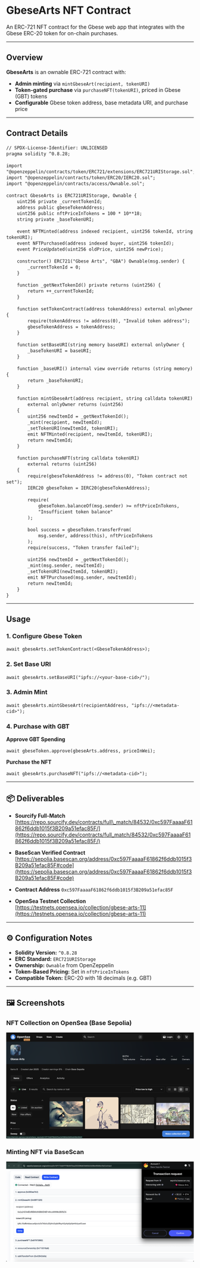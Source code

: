 # GbeseArts NFT Contract

An ERC-721 NFT contract for the Gbese web app that integrates with the Gbese ERC-20 token for on-chain purchases.

---

## Overview

**GbeseArts** is an ownable ERC-721 contract with:

- **Admin minting** via `mintGbeseArt(recipient, tokenURI)`  
- **Token-gated purchase** via `purchaseNFT(tokenURI)`, priced in Gbese (GBT) tokens  
- **Configurable** Gbese token address, base metadata URI, and purchase price  

---

## Contract Details

```solidity
// SPDX-License-Identifier: UNLICENSED
pragma solidity ^0.8.28;

import "@openzeppelin/contracts/token/ERC721/extensions/ERC721URIStorage.sol";
import "@openzeppelin/contracts/token/ERC20/IERC20.sol";
import "@openzeppelin/contracts/access/Ownable.sol";

contract GbeseArts is ERC721URIStorage, Ownable {
    uint256 private _currentTokenId;
    address public gbeseTokenAddress;
    uint256 public nftPriceInTokens = 100 * 10**18; 
    string private _baseTokenURI;

    event NFTMinted(address indexed recipient, uint256 tokenId, string tokenURI);
    event NFTPurchased(address indexed buyer, uint256 tokenId);
    event PriceUpdated(uint256 oldPrice, uint256 newPrice);

    constructor() ERC721("Gbese Arts", "GBA") Ownable(msg.sender) {
        _currentTokenId = 0;
    }

    function _getNextTokenId() private returns (uint256) {
        return ++_currentTokenId;
    }

    function setTokenContract(address tokenAddress) external onlyOwner {
        require(tokenAddress != address(0), "Invalid token address");
        gbeseTokenAddress = tokenAddress;
    }

    function setBaseURI(string memory baseURI) external onlyOwner {
        _baseTokenURI = baseURI;
    }

    function _baseURI() internal view override returns (string memory) {
        return _baseTokenURI;
    }

    function mintGbeseArt(address recipient, string calldata tokenURI)
        external onlyOwner returns (uint256)
    {
        uint256 newItemId = _getNextTokenId();
        _mint(recipient, newItemId);
        _setTokenURI(newItemId, tokenURI);
        emit NFTMinted(recipient, newItemId, tokenURI);
        return newItemId;
    }

    function purchaseNFT(string calldata tokenURI)
        external returns (uint256)
    {
        require(gbeseTokenAddress != address(0), "Token contract not set");
        IERC20 gbeseToken = IERC20(gbeseTokenAddress);

        require(
            gbeseToken.balanceOf(msg.sender) >= nftPriceInTokens,
            "Insufficient token balance"
        );

        bool success = gbeseToken.transferFrom(
            msg.sender, address(this), nftPriceInTokens
        );
        require(success, "Token transfer failed");

        uint256 newItemId = _getNextTokenId();
        _mint(msg.sender, newItemId);
        _setTokenURI(newItemId, tokenURI);
        emit NFTPurchased(msg.sender, newItemId);
        return newItemId;
    }
}
```

---

## Usage

### 1. Configure Gbese Token

```solidity
await gbeseArts.setTokenContract(<GbeseTokenAddress>);
```

### 2. Set Base URI

```solidity
await gbeseArts.setBaseURI("ipfs://<your-base-cid>/");
```

### 3. Admin Mint

```solidity
await gbeseArts.mintGbeseArt(recipientAddress, "ipfs://<metadata-cid>");
```

### 4. Purchase with GBT

**Approve GBT Spending**

```solidity
await gbeseToken.approve(gbeseArts.address, priceInWei);
```

**Purchase the NFT**

```solidity
await gbeseArts.purchaseNFT("ipfs://<metadata-cid>");
```

---

## 📦 Deliverables

* **Sourcify Full-Match**
  [https://repo.sourcify.dev/contracts/full\_match/84532/0xc597FaaaaF61862f6ddb1015f3B209a51efac85F/](https://repo.sourcify.dev/contracts/full_match/84532/0xc597FaaaaF61862f6ddb1015f3B209a51efac85F/)

* **BaseScan Verified Contract**
  [https://sepolia.basescan.org/address/0xc597FaaaaF61862f6ddb1015f3B209a51efac85F#code](https://sepolia.basescan.org/address/0xc597FaaaaF61862f6ddb1015f3B209a51efac85F#code)

* **Contract Address**
  `0xc597FaaaaF61862f6ddb1015f3B209a51efac85F`

* **OpenSea Testnet Collection**
  [https://testnets.opensea.io/collection/gbese-arts-11](https://testnets.opensea.io/collection/gbese-arts-11)

---

## ⚙️ Configuration Notes

* **Solidity Version:** `^0.8.28`
* **ERC Standard:** `ERC721URIStorage`
* **Ownership:** `Ownable` from OpenZeppelin
* **Token-Based Pricing:** Set in `nftPriceInTokens`
* **Compatible Token:** ERC-20 with 18 decimals (e.g. GBT)

---

## 🖼️ Screenshots

### NFT Collection on OpenSea (Base Sepolia)

![collection](./collection.png)

### Minting NFT via BaseScan

![minting](./minting.png)
